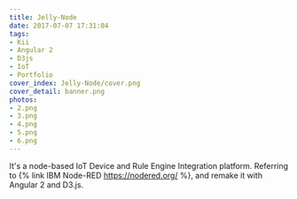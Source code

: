 ```yaml
---
title: Jelly-Node
date: 2017-07-07 17:31:04
tags:
- Kii
- Angular 2
- D3js
- IoT
- Portfolio
cover_index: Jelly-Node/cover.png
cover_detail: banner.png
photos:
- 2.png
- 3.png
- 4.png
- 5.png
- 6.png
---
```

It's a node-based IoT Device and Rule Engine Integration platform.
Referring to {% link IBM Node-RED https://nodered.org/ %}, and remake it with Angular 2 and D3.js.